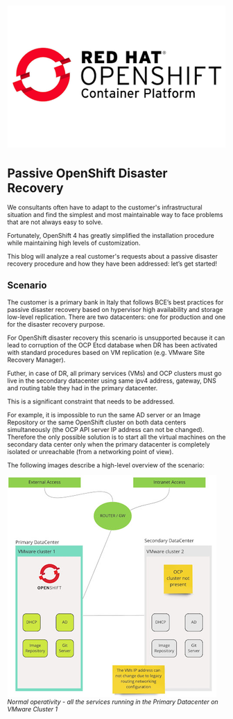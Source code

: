 ![Passive OpenShift Disaster Recovery](images/title.png?raw=true "Title")

# Passive OpenShift Disaster Recovery

We consultants often have to adapt to the customer's infrastructural situation and find the simplest and most maintainable way to face problems that are not always easy to solve. 

Fortunately, OpenShift 4 has greatly simplified the installation procedure while maintaining high levels of customization.

This blog will analyze a real customer's requests about a passive disaster recovery procedure and how they have been addressed: let’s get started!

## Scenario

The customer is a primary bank in Italy that follows BCE’s best practices for passive disaster recovery based on hypervisor high availability and storage low-level replication. There are two datacenters: one for production and one for the disaster recovery purpose.

For OpenShift disaster recovery this scenario is unsupported because it can lead to corruption of the OCP Etcd database when DR has been activated with standard procedures based on VM replication (e.g. VMware Site Recovery Manager). 

Futher, in case of DR, all primary services (VMs) and OCP clusters must go live in the secondary datacenter using same ipv4 address, gateway, DNS and routing table they had in the primary datacenter.

This is a significant constraint that needs to be addressed. 

For example, it is impossible to run the same AD server or an Image Repository or the same OpenShift cluster on both data centers simultaneously (the OCP API server IP address can not be changed). Therefore the only possible solution is to start all the virtual machines on the secondary data center only when the primary datacenter is completely isolated or unreachable (from a networking point of view).

The following images describe a high-level overview of the scenario:


![Normal operativity](images/1.jpg?raw=true "Title")
*Normal operativity - all the services running in the Primary Datacenter on VMware Cluster 1*











